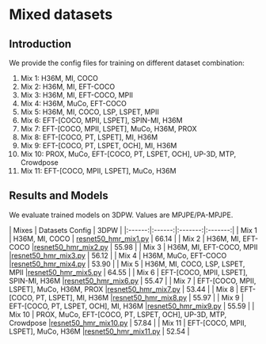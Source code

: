 # Mixed datasets

## Introduction

We provide the config files for training on different dataset combination:
1. Mix 1: H36M, MI, COCO
2. Mix 2: H36M, MI, EFT-COCO
3. Mix 3: H36M, MI, EFT-COCO, MPII
4. Mix 4: H36M, MuCo, EFT-COCO
5. Mix 5: H36M, MI, COCO, LSP, LSPET, MPII
6. Mix 6: EFT-[COCO, MPII, LSPET], SPIN-MI, H36M
7. Mix 7: EFT-[COCO, MPII, LSPET], MuCo, H36M, PROX
8. Mix 8: EFT-[COCO, PT, LSPET], MI, H36M
9. Mix 9: EFT-[COCO, PT, LSPET, OCH], MI, H36M
10. Mix 10: PROX, MuCo, EFT-[COCO, PT, LSPET, OCH], UP-3D, MTP, Crowdpose
11. Mix 11: EFT-[COCO, MPII, LSPET], MuCo, H36M



## Results and Models

We evaluate trained models on 3DPW. Values are MPJPE/PA-MPJPE.

| Mixes | Datasets  Config | 3DPW    |
|:------:|:------:|:-------:|:-------:|
| Mix 1 | H36M, MI, COCO | [resnet50_hmr_mix1.py](resnet50_hmr_mix1.py) | 66.14 |
| Mix 2 | H36M, MI, EFT-COCO |[resnet50_hmr_mix2.py](resnet50_hmr_mix2.py) | 55.98 |
| Mix 3 | H36M, MI, EFT-COCO, MPII |[resnet50_hmr_mix3.py](resnet50_hmr_mix3.py) | 56.12 |
| Mix 4 | H36M, MuCo, EFT-COCO |[resnet50_hmr_mix4.py](resnet50_hmr_mix4.py) | 53.90 |
| Mix 5 | H36M, MI, COCO, LSP, LSPET, MPII |[resnet50_hmr_mix5.py](resnet50_hmr_mix5.py) | 64.55 |
| Mix 6 | EFT-[COCO, MPII, LSPET], SPIN-MI, H36M |[resnet50_hmr_mix6.py](resnet50_hmr_mix6.py) | 55.47 |
| Mix 7 | EFT-[COCO, MPII, LSPET], MuCo, H36M, PROX |[resnet50_hmr_mix7.py](resnet50_hmr_mix7.py) | 53.44 |
| Mix 8 | EFT-[COCO, PT, LSPET], MI, H36M |[resnet50_hmr_mix8.py](resnet50_hmr_mix8.py) | 55.97 |
| Mix 9 | EFT-[COCO, PT, LSPET, OCH], MI, H36M |[resnet50_hmr_mix9.py](resnet50_hmr_mix9.py) | 55.59 |
| Mix 10 | PROX, MuCo, EFT-[COCO, PT, LSPET, OCH], UP-3D, MTP, Crowdpose |[resnet50_hmr_mix10.py](resnet50_hmr_mix10.py) | 57.84 |
| Mix 11 | EFT-[COCO, MPII, LSPET], MuCo, H36M |[resnet50_hmr_mix11.py](resnet50_hmr_mix11.py) | 52.54 |